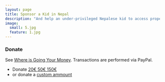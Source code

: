 ```yaml
---
layout: page
title: Sponsor a Kid in Nepal
description: "And help an under-privileged Nepalese kid to access proper education."
image:
  small: 5.jpg
  feature: 1.jpg
---
```



### Donate

See [Where is Going Your Money](/p/faq.html#money). Transactions are performed via PayPal.

- Donate <a class="btn" href="">20€ </a>
  <a class="btn" href="">50€ </a>
  <a class="btn" href="">150€ </a>
- or donate a <a class="btn" href="">custom ammount </a>


